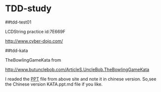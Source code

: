 TDD-study
=========
##tdd-test01

LCDString practice id:7E669F

<http://www.cyber-dojo.com/>

##tdd-kata

TheBowlingGameKata from 

<http://www.butunclebob.com/ArticleS.UncleBob.TheBowlingGameKata>

I readed the [PPT](http://www.butunclebob.com/files/downloads/Bowling%20Game%20Kata.ppt) file from above site and note it in chinese version. So,see the Chinese version KATA.ppt.md file if you like.